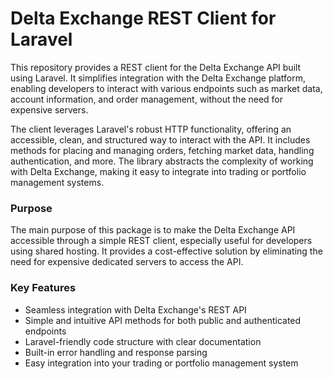 # Delta Exchange REST Client for Laravel

This repository provides a REST client for the Delta Exchange API built using Laravel. It simplifies integration with the Delta Exchange platform, enabling developers to interact with various endpoints such as market data, account information, and order management, without the need for expensive servers.

The client leverages Laravel's robust HTTP functionality, offering an accessible, clean, and structured way to interact with the API. It includes methods for placing and managing orders, fetching market data, handling authentication, and more. The library abstracts the complexity of working with Delta Exchange, making it easy to integrate into trading or portfolio management systems.

### Purpose

The main purpose of this package is to make the Delta Exchange API accessible through a simple REST client, especially useful for developers using shared hosting. It provides a cost-effective solution by eliminating the need for expensive dedicated servers to access the API.

### Key Features

- Seamless integration with Delta Exchange's REST API
- Simple and intuitive API methods for both public and authenticated endpoints
- Laravel-friendly code structure with clear documentation
- Built-in error handling and response parsing
- Easy integration into your trading or portfolio management system
